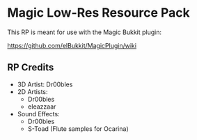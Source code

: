 # Magic Low-Res Resource Pack

This RP is meant for use with the Magic Bukkit plugin:

https://github.com/elBukkit/MagicPlugin/wiki

## RP Credits

- 3D Artist: Dr00bles
- 2D Artists:
  - Dr00bles
  - eleazzaar
- Sound Effects:
  - Dr00bles
  - S-Toad (Flute samples for Ocarina)
